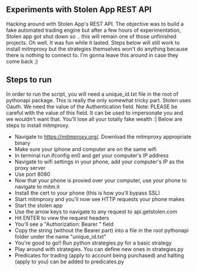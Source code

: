 ## Experiments with Stolen App REST API
Hacking around with Stolen App's REST API. The objective was to build
a fake automated trading engine but after a few hours of
experimentation, Stolen app got shut down so .. this will remain one
of those unfinished projects. Oh well.  It was fun while it
lasted. Steps below will still work to install mitmproxy but the
strategies themselves won't do anything because there is nothing to
connect to. I'm gonna leave this around in case they come back ;)

## Steps to run
In order to run the script, you will need a unique_id.txt file in the
root of pythonapi package. This is really the only somewhat tricky
part. Stolen uses Oauth. We need the value of the Authentication
field.  Note: PLEASE be careful with the value of this field. It can
be used to impersonate you and we wouldn't want that. You'll lose all
your totally fake wealth :| Below are steps to install mitmproxy.

* Navigate to https://mitmproxy.org/. Download the mitmproxy appropriate binary
* Make sure your iphone and computer are on the same wifi
* In terminal run ifconfig en0 and get your computer's IP address
* Navigate to wifi settings in your phone, add your computer's IP as the proxy server
* Use port 8080
* Now that your phone is proxied over your computer, use your phone to navigate to mitm.it
* Install the cert to your phone (this is how you'll bypass SSL)
* Start mitmproxy and you'll now see HTTP requests your phone makes
* Start the stolen app
* Use the arrow keys to navigate to any request to api.getstolen.com
* Hit ENTER to view the request headers
* You'll see a "Authorization: Bearer <some random string>" field
* Copy the string (without the Bearer part) into a file in the root pythonapi folder under the name "unique_id.txt"
* You're good to go!! Run python strategies.py for a basic strategy
* Play around with strategies. You can define new ones in strategies.py
* Predicates for trading (apply to account being purchased) and halting (apply to you) can be added to predicates.py



